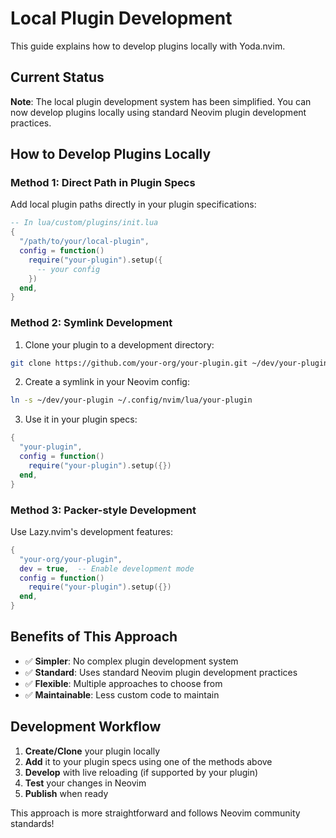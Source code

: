 # Local Plugin Development

This guide explains how to develop plugins locally with Yoda.nvim.

## Current Status

**Note**: The local plugin development system has been simplified. You can now develop plugins locally using standard Neovim plugin development practices.

## How to Develop Plugins Locally

### Method 1: Direct Path in Plugin Specs

Add local plugin paths directly in your plugin specifications:

```lua
-- In lua/custom/plugins/init.lua
{
  "/path/to/your/local-plugin",
  config = function()
    require("your-plugin").setup({
      -- your config
    })
  end,
}
```

### Method 2: Symlink Development

1. Clone your plugin to a development directory:
```bash
git clone https://github.com/your-org/your-plugin.git ~/dev/your-plugin
```

2. Create a symlink in your Neovim config:
```bash
ln -s ~/dev/your-plugin ~/.config/nvim/lua/your-plugin
```

3. Use it in your plugin specs:
```lua
{
  "your-plugin",
  config = function()
    require("your-plugin").setup({})
  end,
}
```

### Method 3: Packer-style Development

Use Lazy.nvim's development features:

```lua
{
  "your-org/your-plugin",
  dev = true,  -- Enable development mode
  config = function()
    require("your-plugin").setup({})
  end,
}
```

## Benefits of This Approach

- ✅ **Simpler**: No complex plugin development system
- ✅ **Standard**: Uses standard Neovim plugin development practices  
- ✅ **Flexible**: Multiple approaches to choose from
- ✅ **Maintainable**: Less custom code to maintain

## Development Workflow

1. **Create/Clone** your plugin locally
2. **Add** it to your plugin specs using one of the methods above
3. **Develop** with live reloading (if supported by your plugin)
4. **Test** your changes in Neovim
5. **Publish** when ready

This approach is more straightforward and follows Neovim community standards!